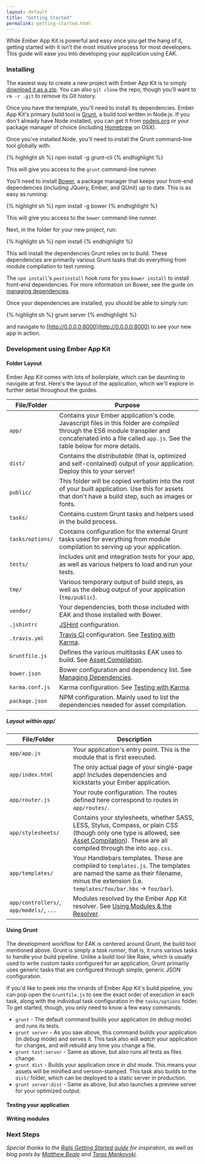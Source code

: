 ```yaml
---
layout: default
title: "Getting Started"
permalink: getting-started.html
---
```


While Ember App Kit is powerful and easy once you get the hang of it, getting
started with it isn't the most intuitive process for most developers. This guide
will ease you into developing your application using EAK.

### Installing

The easiest way to create a new project with Ember App Kit is to simply
[download it as a zip](https://github.com/stefanpenner/ember-app-kit/archive/master.zip).
You can also `git clone` the repo, though you'll want to `rm -r .git` to remove
its Git history.

Once you have the template, you'll need to install its dependencies. Ember App
Kit's primary build tool is [Grunt](http://gruntjs.com), a build tool written in
Node.js. If you don't already have Node installed, you can get it from
[nodejs.org](http://nodejs.org/) or your package manager of choice (including
[Homebrew](http://brew.sh/) on OSX).

Once you've installed Node, you'll need to install the Grunt command-line tool
globally with:

{% highlight sh %}
npm install -g grunt-cli
{% endhighlight %}

This will give you access to the `grunt` command-line runner.

You'll need to install [Bower](http://bower.io), a package manager that keeps
your front-end dependencies (including JQuery, Ember, and QUnit) up to date.
This is as easy as running:

{% highlight sh %}
npm install -g bower
{% endhighlight %}

This will give you access to the `bower` command-line runner.

Next, in the folder for your new project, run:

{% highlight sh %}
npm install
{% endhighlight %}

This will install the dependencies Grunt relies on to build. These dependencies
are primarily various Grunt tasks that do everything from module compilation to
test running.

The `npm install`'s `postinstall` hook runs for you `bower install` to install
front-end dependencies. For more information on Bower, see the guide on
[managing dependencies](dependencies.html).

Once your dependencies are installed, you should be able to simply run:

{% highlight sh %}
grunt server
{% endhighlight %}

and navigate to [http://0.0.0.0:8000](http://0.0.0.0:8000) to see your new app
in action.

### Development using Ember App Kit

#### Folder Layout

Ember App Kit comes with lots of boilerplate, which can be daunting to navigate
at first. Here's the layout of the application, which we'll explore in further detail throughout the guides.

File/Folder      | Purpose |
-----------------|---------|
`app/`           | Contains your Ember application's code. Javascript files in this folder are *compiled* through the ES6 module transpiler and concatenated into a file called `app.js`. See the table below for more details. |
`dist/`          | Contains the *distributable* (that is, optimized and self-contained) output of your application. Deploy this to your server! |
`public/`        | This folder will be copied verbatim into the root of your built application. Use this for assets that don't have a build step, such as images or fonts. |
`tasks/`         | Contains custom Grunt tasks and helpers used in the build process. |
`tasks/options/` | Contains configuration for the external Grunt tasks used for everything from module compilation to serving up your application. |
`tests/`         | Includes unit and integration tests for your app, as well as various helpers to load and run your tests. |
`tmp/`           | Various temporary output of build steps, as well as the debug output of your application (`tmp/public`). |
`vendor/`        | Your dependencies, both those included with EAK and those installed with Bower. |
`.jshintrc`      | [JSHint](http://jshint.com/) configuration. |
`.travis.yml`    | [Travis CI](https://travis-ci.org/) configuration. See [Testing with Karma](testing.html). |
`Gruntfile.js`   | Defines the various multitasks EAK uses to build. See [Asset Compilation](asset-compilation.html). |
`bower.json`     | Bower configuration and dependency list. See [Managing Dependencies](dependencies.html). |
`karma.conf.js`  | Karma configuration. See [Testing with Karma](testing.html). |
`package.json`   | NPM configuration. Mainly used to list the dependencies needed for asset compilation. |

##### Layout within app/

File/Folder                              | Description |
-----------------------------------------|-------------|
`app/app.js`                             | Your application's entry point. This is the module that is first executed. |
`app/index.html`                         | The only actual page of your single-page app! Includes dependencies and kickstarts your Ember application. |
`app/router.js`                          | Your route configuration. The routes defined here correspond to routes in `app/routes/`. |
`app/stylesheets/`                       | Contains your stylesheets, whether SASS, LESS, Stylus, Compass, or plain CSS (though only one type is allowed, see [Asset Compilation](asset-compilation.html)). These are all compiled through the into `app.css`. |
`app/templates/`                         | Your Handlebars templates. These are compiled to `templates.js`. The templates are named the same as their filename, minus the extension (i.e. `templates/foo/bar.hbs` -> `foo/bar`). |
`app/controllers/`, `app/models/`, `...` | Modules resolved by the Ember App Kit resolver. See [Using Modules &amp; the Resolver](using-modules.html). |

#### Using Grunt

The development workflow for EAK is centered around Grunt, the build tool
mentioned above. Grunt is simply a *task runner*, that is, it runs various tasks
to handle your build pipeline. Unlike a build tool like Rake, which is usually
used to write custom tasks configured for an application, Grunt primarily uses
generic tasks that are configured through simple, generic JSON configuration.

If you'd like to peek into the innards of Ember App Kit's build pipeline, you
can pop open the `Gruntfile.js` to see the exact order of execution in each task,
along with the individual task configuration in the `tasks/options` folder. To
get started, though, you only need to know a few easy commands:

* `grunt` - The default command builds your application (in *debug* mode) and
runs its tests.
* `grunt server` - As you saw above, this command builds your application (in
*debug* mode) and serves it. This task also will *watch* your application for
changes, and will rebuild any time you change a file.
* `grunt test:server` - Same as above, but also runs all tests as files change.
* `grunt dist` - Builds your application once in *dist* mode. This means your
assets will be minified and version-stamped. This task also builds to the
`dist/` folder, which can be deployed to a static server in production.
* `grunt server:dist` - Same as above, but also launches a preview server for
your optimized output.

#### Testing your application

#### Writing modules

### Next Steps

*Special thanks to the [Rails Getting Started guide](http://guides.rubyonrails.org/getting_started.html) for inspiration, as well as blog posts by [Matthew Beale](http://blog.safaribooksonline.com/2013/09/18/ember-app-kit/) and [Taras Mankovski](http://embersherpa.com/articles/introduction-to-ember-app-kit/).*
